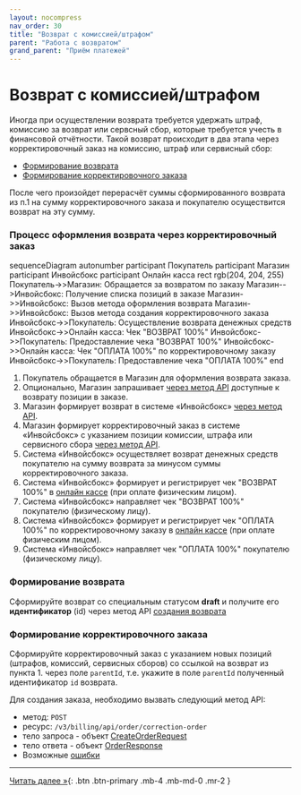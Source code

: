 ```yaml
---
layout: nocompress
nav_order: 30
title: "Возврат с комиссией/штрафом"
parent: "Работа с возвратом"
grand_parent: "Приём платежей"
---
```


# Возврат с комиссией/штрафом

Иногда при осуществлении возврата требуется удержать штраф, комиссию за возврат или сервсный сбор, которые требуется учесть в финансовой отчётности.
Такой возврат происходит в два этапа через корректировочный заказ на комиссию, штраф или сервисный сбор:
- [Формирование возврата](#создание-возврата)
- [Формирование корректировочного заказа](#создание-корректировочного-заказа)

После чего произойдет перерасчёт суммы сформированного возврата из п.1 на сумму корректировочного заказа и покупателю осуществится возврат на эту сумму.

### Процесс оформления возврата через корректировочный заказ

<div class="mermaid">
sequenceDiagram
    autonumber
    participant Покупатель
    participant Магазин
    participant Инвойсбокс 
    participant Онлайн касса
    rect rgb(204, 204, 255)
      Покупатель->>Магазин: Обращается за возвратом по заказу
      Магазин-->Инвойсбокс: Получение списка позиций в заказе
      Магазин->>Инвойсбокс: Вызов метода оформления возврата
      Магазин->>Инвойсбокс: Вызов метода создания корректировочного заказа
      Инвойсбокс->>Покупатель: Осуществление возврата денежных средств
      Инвойсбокс->>Онлайн касса: Чек "ВОЗВРАТ 100%"
      Инвойсбокс->>Покупатель: Предоставление чека "ВОЗВРАТ 100%"
      Инвойсбокс->>Онлайн касса: Чек "ОПЛАТА 100%" по корректировочному заказу
      Инвойсбокс->>Покупатель: Предоставление чека "ОПЛАТА 100%"
    end
</div>

1. Покупатель обращается в Магазин для оформления возврата заказа.
1. Опционально, Магазин запрашивает [через метод API](/docs/merchant/refund/get/) доступные к возврату позиции в заказе.
1. Магазин формирует возврат в системе &laquo;Инвойсбокс&raquo; [через метод API](/docs/merchant/refund/create/).
1. Магазин формирует корректировочный заказ в системе &laquo;Инвойсбокс&raquo; с указанием позиции комиссии, штрафа или сервисного сбора [через метод API](/docs/merchant/refund/create/).
1. Система &laquo;Инвойсбокс&raquo; осуществляет возврат денежных средств покупателю на сумму возврата за минусом суммы корректировочного заказа.
1. Система &laquo;Инвойсбокс&raquo; формирует и регистрирует чек "ВОЗВРАТ 100%" в [онлайн кассе](/docs/merchant/fz54/) (при оплате физическим лицом).
1. Система &laquo;Инвойсбокс&raquo; направляет чек "ВОЗВРАТ 100%" покупателю (физическому лицу).
1. Система &laquo;Инвойсбокс&raquo; формирует и регистрирует чек "ОПЛАТА 100%" по корректировочному заказу в [онлайн кассе](/docs/merchant/fz54/) (при оплате физическим лицом).
1. Система &laquo;Инвойсбокс&raquo; направляет чек "ОПЛАТА 100%" покупателю (физическому лицу).


### Формирование возврата

Сформируйте возврат со специальным статусом **draft** и получите его **идентификатор** (id) через метод API [создания возврата](/docs/merchant/refund/create/)

### Формирование корректировочного заказа

Сформируйте корректировочный заказ с указанием новых позиций (штрафов, комиссий, сервисных сборов) со ссылкой на возврат из пункта 1. через поле `parentId`,
т.е. укажите в поле `parentId` полученный идентификатор `id` возврата.


Для создания заказа, необходимо вызвать следующий метод API:
- метод: `POST`
- ресурс: `/v3/billing/api/order/correction-order`
- тело запроса - объект [CreateOrderRequest](/docs/merchant/order/create/#createorderrequest)
- тело ответа - объект [OrderResponse](/docs/merchant/order/create/#orderresponse)
- Возможные [ошибки](/docs/dictionary/error/)

---

[Читать далее &raquo;](/docs/merchant/notification){: .btn .btn-primary .mb-4 .mb-md-0 .mr-2 }

